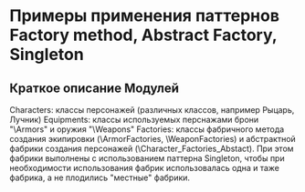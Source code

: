 # Примеры применения паттернов Factory method, Abstract Factory, Singleton

## Краткое описание Модулей
Characters: классы персонажей (различных классов, например Рыцарь, Лучник) 
Equipments: классы используемых перснажами брони "\Armors" и оружия "\Weapons"
Factories: классы фабричного метода создания экипировки (\ArmorFactories, \WeaponFactories) и абстрактной фабрики создания персонажей (\Character_Factories_Abstact). При этом фабрики выполнены с использованием паттерна Singleton, чтобы при необходимости использования фабрик использовалась одна и таже фабрика, а не плодились "местные" фабрики.